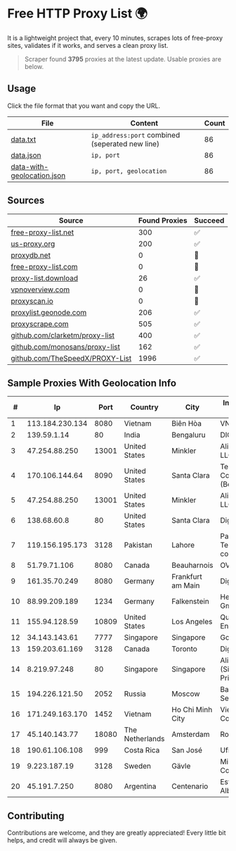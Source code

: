 
# Free HTTP Proxy List 🌍

It is a lightweight project that, every 10 minutes, scrapes lots of free-proxy sites, validates if it works, and serves a clean proxy list.


> Scraper found **3795** proxies at the latest update. Usable proxies are below.

## Usage

Click the file format that you want and copy the URL.


|File|Content|Count|
|----|-------|-----|
|[data.txt](https://raw.githubusercontent.com/themiralay/Proxy-List-World/master/data.txt)|`ip_address:port` combined (seperated new line)|86|
|[data.json](https://raw.githubusercontent.com/themiralay/Proxy-List-World/master/data.json)|`ip, port`|86|
|[data-with-geolocation.json](https://raw.githubusercontent.com/themiralay/Proxy-List-World/master/data-with-geolocation.json)|`ip, port, geolocation`|86|

## Sources

|Source|Found Proxies|Succeed|
|------|-------------|-------|
|[free-proxy-list.net](https://free-proxy-list.net)|300|✅|
|[us-proxy.org](https://www.us-proxy.org)|200|✅|
|[proxydb.net](http://proxydb.net)|0|🚫|
|[free-proxy-list.com](https://free-proxy-list.com/?page=&port=&type%5B%5D=http&type%5B%5D=https&up_time=0&search=Search)|0|🚫|
|[proxy-list.download](https://www.proxy-list.download/HTTP)|26|✅|
|[vpnoverview.com](https://vpnoverview.com/privacy/anonymous-browsing/free-proxy-servers)|0|🚫|
|[proxyscan.io](https://www.proxyscan.io)|0|🚫|
|[proxylist.geonode.com](https://proxylist.geonode.com/api/proxy-list?limit=300&page=1&sort_by=lastChecked&sort_type=desc&protocols=http,https)|206|✅|
|[proxyscrape.com](https://api.proxyscrape.com/v2/?request=displayproxies&protocol=http&timeout=10000&country=all&ssl=all&anonymity=all)|505|✅|
|[github.com/clarketm/proxy-list](https://raw.githubusercontent.com/clarketm/proxy-list/master/proxy-list-raw.txt)|400|✅|
|[github.com/monosans/proxy-list](https://raw.githubusercontent.com/monosans/proxy-list/main/proxies/http.txt)|162|✅|
|[github.com/TheSpeedX/PROXY-List](https://raw.githubusercontent.com/TheSpeedX/PROXY-List/master/http.txt)|1996|✅|


## Sample Proxies With Geolocation Info

|#|Ip|Port|Country|City|Internet Service Provider|
|-|--|----|-------|----|-------------------------|
|1|113.184.230.134|8080|Vietnam|Biên Hòa|VNPT|
|2|139.59.1.14|80|India|Bengaluru|DIGITALOCEAN|
|3|47.254.88.250|13001|United States|Minkler|Alibaba Cloud LLC|
|4|170.106.144.64|8090|United States|Santa Clara|Tencent Cloud Computing (Beijing) Co|
|5|47.254.88.250|13001|United States|Minkler|Alibaba Cloud LLC|
|6|138.68.60.8|80|United States|Santa Clara|DigitalOcean, LLC|
|7|119.156.195.173|3128|Pakistan|Lahore|Pakistan Telecommuication company limited|
|8|51.79.71.106|8080|Canada|Beauharnois|OVH SAS|
|9|161.35.70.249|8080|Germany|Frankfurt am Main|DigitalOcean, LLC|
|10|88.99.209.189|1234|Germany|Falkenstein|Hetzner Online GmbH|
|11|155.94.128.59|10809|United States|Los Angeles|QuadraNet Enterprises LLC|
|12|34.143.143.61|7777|Singapore|Singapore|Google LLC|
|13|159.203.61.169|3128|Canada|Toronto|DigitalOcean, LLC|
|14|8.219.97.248|80|Singapore|Singapore|Alibaba Cloud (Singapore) Private Limited|
|15|194.226.121.50|2052|Russia|Moscow|Baykov Ilya Sergeevich|
|16|171.249.163.170|1452|Vietnam|Ho Chi Minh City|Viettel Corporation|
|17|45.140.143.77|18080|The Netherlands|Amsterdam|RoyaleHosting BV|
|18|190.61.106.108|999|Costa Rica|San José|Ufinet Costa Rica|
|19|9.223.187.19|3128|Sweden|Gävle|Microsoft Corporation|
|20|45.191.7.250|8080|Argentina|Centenario|Estrella Jorge Alberto|



## Contributing

Contributions are welcome, and they are greatly appreciated! Every
little bit helps, and credit will always be given.

